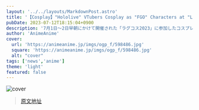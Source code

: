 ```yaml
---
layout: '../../layouts/MarkdownPost.astro'
title: '【Cosplay】"Hololive" VTubers Cosplay as "FGO" Characters at "Lagcos 2023"! Beautiful Cosplayers in the Daytime Session [40 Photos]'
pubDate: 2023-07-12T18:15:04+0900
description: '7月1日～2日早朝にかけて開催された「ラグコス2023」に参加したコスプレイヤーをピックアップしてお届けします。'
author: 'AnimeAnime'
cover:
  url: 'https://animeanime.jp/imgs/ogp_f/598486.jpg'
  square: 'https://animeanime.jp/imgs/ogp_f/598486.jpg'
  alt: "cover"
tags: ['news','anime']
theme: 'light'
featured: false
---
```


![cover](https://animeanime.jp/imgs/ogp_f/598486.jpg)


>[原文地址](https://animeanime.jp/article/2023/07/12/78559.html)  